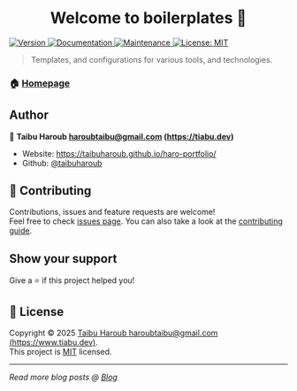 <h1 align="center">Welcome to boilerplates 👋</h1>
<p>
  <a href="https://www.npmjs.com/package/boilerplates" target="_blank">
    <img alt="Version" src="https://img.shields.io/npm/v/boilerplates.svg">
  </a>
  <a href="https://github.com/taibuharoub/boilerplates#readme" target="_blank">
    <img alt="Documentation" src="https://img.shields.io/badge/documentation-yes-brightgreen.svg" />
  </a>
  <a href="https://github.com/taibuharoub/boilerplates/graphs/commit-activity" target="_blank">
    <img alt="Maintenance" src="https://img.shields.io/badge/Maintained%3F-yes-green.svg" />
  </a>
  <a href="https://github.com/taibuharoub/boilerplates/blob/master/LICENSE" target="_blank">
    <img alt="License: MIT" src="https://img.shields.io/github/license/taibuharoub/boilerplates" />
  </a>
</p>

> Templates, and configurations for various tools, and technologies.

### 🏠 [Homepage](https://github.com/taibuharoub/boilerplates#readme)

## Author

👤 **Taibu Haroub <haroubtaibu@gmail.com> (https://tiabu.dev)**

* Website: https://taibuharoub.github.io/haro-portfolio/
* Github: [@taibuharoub](https://github.com/taibuharoub)

## 🤝 Contributing

Contributions, issues and feature requests are welcome!<br />Feel free to check [issues page](https://github.com/taibuharoub/boilerplates/issues). You can also take a look at the [contributing guide](https://github.com/taibuharoub/boilerplates/blob/master/CONTRIBUTING.md).

## Show your support

Give a ⭐️ if this project helped you!

## 📝 License

Copyright © 2025 [Taibu Haroub <haroubtaibu@gmail.com> (https://www.tiabu.dev)](https://github.com/taibuharoub).<br />
This project is [MIT](https://github.com/taibuharoub/boilerplates/blob/master/LICENSE) licensed.

***
_Read more blog posts @ [Blog](https://www.tiabu.dev)_